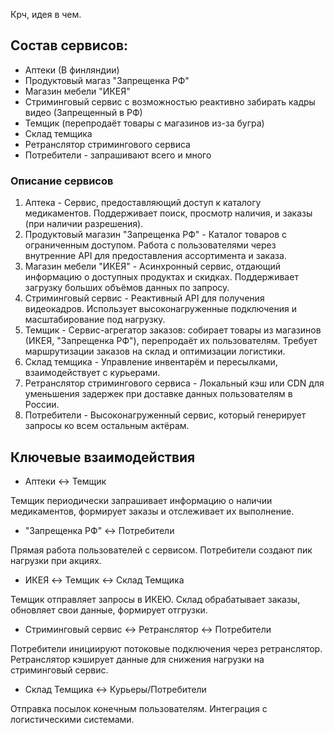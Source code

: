 Крч, идея в чем.

<h2>Состав сервисов:</h2>

 - Аптеки (В финляндии)
 - Продуктовый магаз "Запрещенка РФ"
 - Магазин мебели "ИКЕЯ"
 - Стриминговый сервис с возможностью реактивно забирать кадры видео (Запрещенный в РФ)
 - Темщик (перепродаёт товары с магазинов из-за бугра)
 - Склад темщика
 - Ретранслятор стримингового сервиса
 - Потребители - запрашивают всего и много

<h3>Описание сервисов</h3>

1. Аптека - Сервис, предоставляющий доступ к каталогу медикаментов. 
Поддерживает поиск, просмотр наличия, и заказы (при наличии разрешения).
2. Продуктовый магазин "Запрещенка РФ" - Каталог товаров с ограниченным доступом. 
   Работа с пользователями через внутренние API для предоставления ассортимента и заказа.
3. Магазин мебели "ИКЕЯ" - 
   Асинхронный сервис, отдающий информацию о доступных продуктах и скидках. 
   Поддерживает загрузку больших объёмов данных по запросу.
4. Стриминговый сервис - Реактивный API для получения видеокадров. 
   Использует высоконагруженные подключения и масштабирование под нагрузку.
5. Темщик - Сервис-агрегатор заказов: 
   собирает товары из магазинов (ИКЕЯ, "Запрещенка РФ"), перепродаёт их пользователям. 
   Требует маршрутизации заказов на склад и оптимизации логистики.
6. Склад темщика - Управление инвентарём и пересылками, взаимодействует с курьерами.
7. Ретранслятор стримингового сервиса - Локальный кэш или CDN для уменьшения задержек при доставке данных пользователям в России.
8. Потребители - Высоконагруженный сервис, который генерирует запросы ко всем остальным актёрам.

<h2> Ключевые взаимодействия </h2>

* Аптеки ↔ Темщик

Темщик периодически запрашивает информацию о наличии медикаментов, формирует заказы и отслеживает их выполнение.

* "Запрещенка РФ" ↔ Потребители

Прямая работа пользователей с сервисом. Потребители создают пик нагрузки при акциях.

* ИКЕЯ ↔ Темщик ↔ Склад Темщика

Темщик отправляет запросы в ИКЕЮ.
Склад обрабатывает заказы, обновляет свои данные, формирует отгрузки.

* Стриминговый сервис ↔ Ретранслятор ↔ Потребители

Потребители инициируют потоковые подключения через ретранслятор.
Ретранслятор кэширует данные для снижения нагрузки на стриминговый сервис.

* Склад Темщика ↔ Курьеры/Потребители

Отправка посылок конечным пользователям.
Интеграция с логистическими системами.
